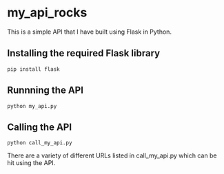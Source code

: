 <h1>my_api_rocks</h1>

This is a simple API that I have built using Flask in Python.

<h2>Installing the required <strong>Flask</strong> library</h2>

```
pip install flask
```

<h2>Runnning the API</h2>

```
python my_api.py
```

<h2>Calling the API</h2>

```
python call_my_api.py
```

There are a variety of different URLs listed in call_my_api.py which can be hit using the API.

